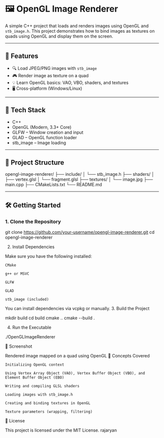 # 🖼️ OpenGL Image Renderer

A simple C++ project that loads and renders images using OpenGL and `stb_image.h`. This project demonstrates how to bind images as textures on quads using OpenGL and display them on the screen.

---

## 📌 Features

- 🔍 Load JPEG/PNG images with `stb_image`
- 🎮 Render image as texture on a quad
- 💡 Learn OpenGL basics: VAO, VBO, shaders, and textures
- 🖥️ Cross-platform (Windows/Linux)

---

## 🧰 Tech Stack

- C++
- OpenGL (Modern, 3.3+ Core)
- GLFW – Window creation and input
- GLAD – OpenGL function loader
- stb_image – Image loading

---

## 📂 Project Structure

opengl-image-renderer/
├── include/
│ └── stb_image.h
├── shaders/
│ ├── vertex.glsl
│ └── fragment.glsl
├── textures/
│ └── image.jpg
├── main.cpp
├── CMakeLists.txt
└── README.md


---

## 🛠️ Getting Started

### 1. Clone the Repository

git clone https://github.com/your-username/opengl-image-renderer.git
cd opengl-image-renderer

2. Install Dependencies

Make sure you have the following installed:

    CMake

    g++ or MSVC

    GLFW

    GLAD

    stb_image (included)

You can install dependencies via vcpkg or manually.
3. Build the Project

mkdir build
cd build
cmake ..
cmake --build .

4. Run the Executable

./OpenGLImageRenderer

📸 Screenshot


Rendered image mapped on a quad using OpenGL
🧠 Concepts Covered

    Initializing OpenGL context

    Using Vertex Array Object (VAO), Vertex Buffer Object (VBO), and Element Buffer Object (EBO)

    Writing and compiling GLSL shaders

    Loading images with stb_image.h

    Creating and binding textures in OpenGL

    Texture parameters (wrapping, filtering)

📝 License

This project is licensed under the MIT License.
rajaryan
